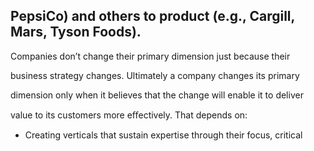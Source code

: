 ## PepsiCo) and others to product (e.g., Cargill, Mars, Tyson Foods).

Companies don’t change their primary dimension just because their

business strategy changes. Ultimately a company changes its primary

dimension only when it believes that the change will enable it to deliver

value to its customers more eﬀectively. That depends on:

- Creating verticals that sustain expertise through their focus, critical